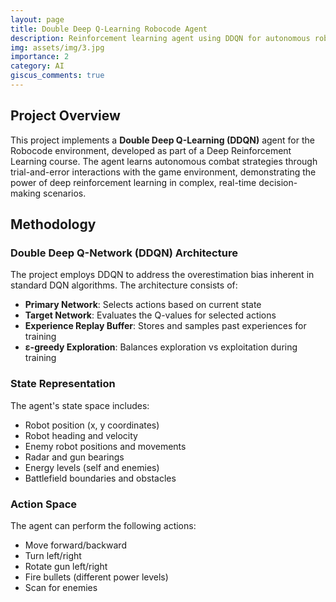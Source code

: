 ```yaml
---
layout: page
title: Double Deep Q-Learning Robocode Agent
description: Reinforcement learning agent using DDQN for autonomous robot combat in Robocode environment
img: assets/img/3.jpg
importance: 2
category: AI
giscus_comments: true
---
```


## Project Overview

This project implements a **Double Deep Q-Learning (DDQN)** agent for the Robocode environment, developed as part of a Deep Reinforcement Learning course. The agent learns autonomous combat strategies through trial-and-error interactions with the game environment, demonstrating the power of deep reinforcement learning in complex, real-time decision-making scenarios.

## Methodology

### Double Deep Q-Network (DDQN) Architecture

The project employs DDQN to address the overestimation bias inherent in standard DQN algorithms. The architecture consists of:

- **Primary Network**: Selects actions based on current state
- **Target Network**: Evaluates the Q-values for selected actions
- **Experience Replay Buffer**: Stores and samples past experiences for training
- **ε-greedy Exploration**: Balances exploration vs exploitation during training

### State Representation

The agent's state space includes:
- Robot position (x, y coordinates)
- Robot heading and velocity
- Enemy robot positions and movements
- Radar and gun bearings
- Energy levels (self and enemies)
- Battlefield boundaries and obstacles

### Action Space

The agent can perform the following actions:
- Move forward/backward
- Turn left/right
- Rotate gun left/right
- Fire bullets (different power levels)
- Scan for enemies
